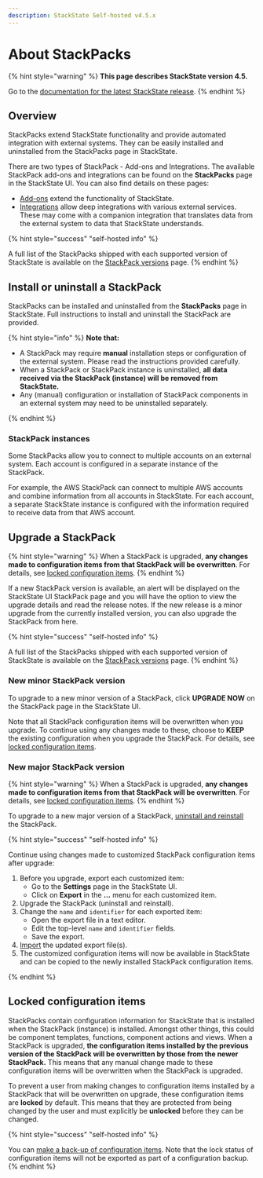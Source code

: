 ```yaml
---
description: StackState Self-hosted v4.5.x
---
```


# About StackPacks

{% hint style="warning" %}
**This page describes StackState version 4.5.**

Go to the [documentation for the latest StackState release](https://docs.stackstate.com/stackpacks/about-stackpacks).
{% endhint %}

## Overview

StackPacks extend StackState functionality and provide automated integration with external systems. They can be easily installed and uninstalled from the StackPacks page in StackState.

There are two types of StackPack - Add-ons and Integrations. The available StackPack add-ons and integrations can be found on the **StackPacks** page in the StackState UI. You can also find details on these pages:

* [Add-ons](add-ons/) extend the functionality of StackState.
* [Integrations](integrations/) allow deep integrations with various external services. These may come with a companion integration that translates data from the external system to data that StackState understands.

{% hint style="success" "self-hosted info" %}

A full list of the StackPacks shipped with each supported version of StackState is available on the [StackPack versions](../setup/upgrade-stackstate/stackpack-versions.md) page.
{% endhint %}

## Install or uninstall a StackPack

StackPacks can be installed and uninstalled from the **StackPacks** page in StackState. Full instructions to install and uninstall the StackPack are provided.

{% hint style="info" %}
**Note that:**

* A StackPack may require **manual** installation steps or configuration of the external system. Please read the instructions provided carefully.
* When a StackPack or StackPack instance is uninstalled, **all data received via the StackPack \(instance\) will be removed from StackState.**
* Any \(manual\) configuration or installation of StackPack components in an external system may need to be uninstalled separately.

{% endhint %}

### StackPack instances

Some StackPacks allow you to connect to multiple accounts on an external system. Each account is configured in a separate instance of the StackPack.

For example, the AWS StackPack can connect to multiple AWS accounts and combine information from all accounts in StackState. For each account, a separate StackState instance is configured with the information required to receive data from that AWS account.

## Upgrade a StackPack

{% hint style="warning" %}
When a StackPack is upgraded, **any changes made to configuration items from that StackPack will be overwritten**. For details, see [locked configuration items](about-stackpacks.md#locked-configuration-items).
{% endhint %}

If a new StackPack version is available, an alert will be displayed on the StackState UI StackPack page and you will have the option to view the upgrade details and read the release notes. If the new release is a minor upgrade from the currently installed version, you can also upgrade the StackPack from here.

{% hint style="success" "self-hosted info" %}

A full list of the StackPacks shipped with each supported version of StackState is available on the [StackPack versions](../setup/upgrade-stackstate/stackpack-versions.md) page.
{% endhint %}

### New minor StackPack version

To upgrade to a new minor version of a StackPack, click **UPGRADE NOW** on the StackPack page in the StackState UI.

Note that all StackPack configuration items will be overwritten when you upgrade. To continue using any changes made to these, choose to **KEEP** the existing configuration when you upgrade the StackPack. For details, see [locked configuration items](about-stackpacks.md#locked-configuration-items).

### New major StackPack version

{% hint style="warning" %}
When a StackPack is upgraded, **any changes made to configuration items from that StackPack will be overwritten**. For details, see [locked configuration items](about-stackpacks.md#locked-configuration-items).
{% endhint %}

To upgrade to a new major version of a StackPack, [uninstall and reinstall](about-stackpacks.md#install-or-uninstall-a-stackpack) the StackPack.

{% hint style="success" "self-hosted info" %}

Continue using changes made to customized StackPack configuration items after upgrade:

1. Before you upgrade, export each customized item:
   * Go to the **Settings** page in the StackState UI.
   * Click on **Export** in the **...** menu for each customized item.
2. Upgrade the StackPack \(uninstall and reinstall\).
3. Change the `name` and `identifier` for each exported item:
   * Open the export file in a text editor.
   * Edit the top-level `name` and `identifier` fields.
   * Save the export.
4. [Import](../setup/data-management/backup_restore/configuration_backup.md#import-configuration) the updated export file\(s\).
5. The customized configuration items will now be available in StackState and can be copied to the newly installed StackPack configuration items.

{% endhint %}

## Locked configuration items

StackPacks contain configuration information for StackState that is installed when the StackPack \(instance\) is installed. Amongst other things, this could be component templates, functions, component actions and views. When a StackPack is upgraded, **the configuration items installed by the previous version of the StackPack will be overwritten by those from the newer StackPack.** This means that any manual change made to these configuration items will be overwritten when the StackPack is upgraded.

To prevent a user from making changes to configuration items installed by a StackPack that will be overwritten on upgrade, these configuration items are **locked** by default. This means that they are protected from being changed by the user and must explicitly be **unlocked** before they can be changed.

{% hint style="success" "self-hosted info" %}

You can [make a back-up of configuration items](../setup/data-management/backup_restore/configuration_backup.md). Note that the lock status of configuration items will not be exported as part of a configuration backup.
{% endhint %}
